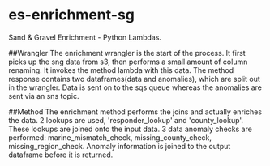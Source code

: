 # es-enrichment-sg
Sand &amp; Gravel Enrichment - Python Lambdas.

##Wrangler
The enrichment wrangler is the start of the process. It first picks up the sng data from s3, then performs a small amount of column renaming. It invokes the method lambda with this data. The method response contains two dataframes(data and anomalies), which are split out in the wrangler. Data is sent on to the sqs queue whereas the anomalies are sent via an sns topic.

##Method
The enrichment method performs the joins and actually enriches the data. 2 lookups are used, 'responder_lookup' and 'county_lookup'. These lookups are joined onto the input data. 3 data anomaly checks are performed: marine_mismatch_check, missing_county_check, missing_region_check. Anomaly information is joined to the output dataframe before it is returned.
